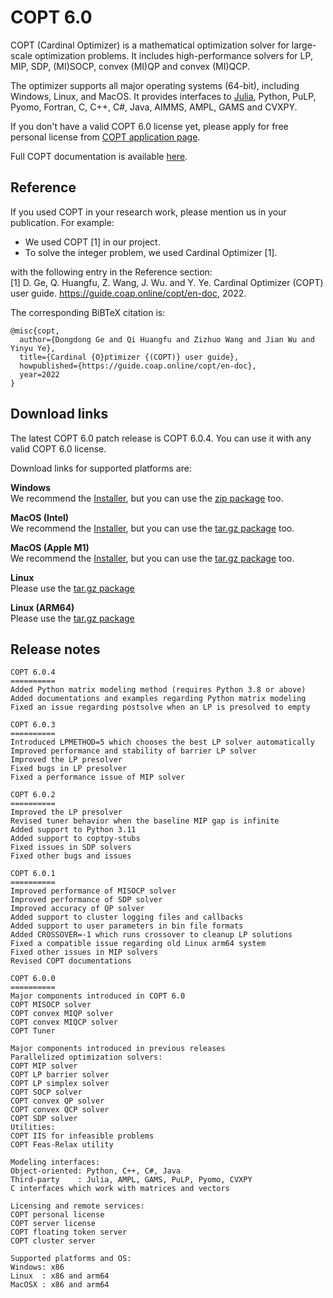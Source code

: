 # COPT 6.0

COPT (Cardinal Optimizer) is a mathematical optimization solver for large-scale optimization problems.
It includes high-performance solvers for LP, MIP, SDP, (MI)SOCP, convex (MI)QP and convex (MI)QCP.

The optimizer supports all major operating systems (64-bit), including Windows, Linux, and MacOS.
It provides interfaces to [Julia](https://github.com/COPT-Public/COPT.jl), Python, PuLP, Pyomo, Fortran, C, C++, C#, Java, AIMMS, AMPL, GAMS and CVXPY.

If you don't have a valid COPT 6.0 license yet,
please apply for free personal license from [COPT application page](https://www.shanshu.ai/copt).

Full COPT documentation is available [here](https://guide.coap.online/copt/en-doc/index.html).

## Reference
If you used COPT in your research work, please mention us in your publication. For example:
  - We used COPT [1] in our project.
  - To solve the integer problem, we used Cardinal Optimizer [1].

with the following entry in the Reference section:<br>
[1] D. Ge, Q. Huangfu, Z. Wang, J. Wu. and Y. Ye. Cardinal Optimizer (COPT) user guide. https://guide.coap.online/copt/en-doc, 2022.

The corresponding BiBTeX citation is:
```
@misc{copt,
  author={Dongdong Ge and Qi Huangfu and Zizhuo Wang and Jian Wu and Yinyu Ye},
  title={Cardinal {O}ptimizer {(COPT)} user guide},
  howpublished={https://guide.coap.online/copt/en-doc},
  year=2022
}
```
## Download links

The latest COPT 6.0 patch release is COPT 6.0.4.
You can use it with any valid COPT 6.0 license.

Download links for supported platforms are:

**Windows**<br>
  We recommend
  the [Installer](https://pub.shanshu.ai/download/copt/6.0.4/win64/CardinalOptimizer-6.0.4-win64-installer.zip),
  but you can use the [zip package](https://pub.shanshu.ai/download/copt/6.0.4/win64/CardinalOptimizer-6.0.4-win64.zip) too.

**MacOS (Intel)**<br>
  We recommend
  the [Installer](https://pub.shanshu.ai/download/copt/6.0.4/osx64/CardinalOptimizer-6.0.4-osx64.dmg),
  but you can use the [tar.gz package](https://pub.shanshu.ai/download/copt/6.0.4/osx64/CardinalOptimizer-6.0.4-osx64.tar.gz) too.

**MacOS (Apple M1)**<br>
  We recommend
  the [Installer](https://pub.shanshu.ai/download/copt/6.0.4/aarch64/CardinalOptimizer-6.0.4-aarch64_mac.dmg),
  but you can use the [tar.gz package](https://pub.shanshu.ai/download/copt/6.0.4/aarch64/CardinalOptimizer-6.0.4-aarch64_mac.tar.gz) too.

**Linux**<br>
  Please use the [tar.gz package](https://pub.shanshu.ai/download/copt/6.0.4/linux64/CardinalOptimizer-6.0.4-lnx64.tar.gz)

**Linux (ARM64)**<br>
  Please use the [tar.gz package](https://pub.shanshu.ai/download/copt/6.0.4/aarch64/CardinalOptimizer-6.0.4-aarch64_lnx.tar.gz)

## Release notes

```
COPT 6.0.4
==========
Added Python matrix modeling method (requires Python 3.8 or above)
Added documentations and examples regarding Python matrix modeling
Fixed an issue regarding postsolve when an LP is presolved to empty

COPT 6.0.3
==========
Introduced LPMETHOD=5 which chooses the best LP solver automatically
Improved performance and stability of barrier LP solver
Improved the LP presolver
Fixed bugs in LP presolver
Fixed a performance issue of MIP solver

COPT 6.0.2
==========
Improved the LP presolver
Revised tuner behavior when the baseline MIP gap is infinite
Added support to Python 3.11
Added support to coptpy-stubs
Fixed issues in SDP solvers
Fixed other bugs and issues

COPT 6.0.1
==========
Improved performance of MISOCP solver
Improved performance of SDP solver
Improved accuracy of QP solver
Added support to cluster logging files and callbacks
Added support to user parameters in bin file formats
Added CROSSOVER=-1 which runs crossover to cleanup LP solutions
Fixed a compatible issue regarding old Linux arm64 system
Fixed other issues in MIP solvers
Revised COPT documentations

COPT 6.0.0
==========
Major components introduced in COPT 6.0
COPT MISOCP solver
COPT convex MIQP solver
COPT convex MIQCP solver
COPT Tuner

Major components introduced in previous releases
Parallelized optimization solvers:
COPT MIP solver
COPT LP barrier solver
COPT LP simplex solver
COPT SOCP solver
COPT convex QP solver
COPT convex QCP solver
COPT SDP solver
Utilities:
COPT IIS for infeasible problems
COPT Feas-Relax utility

Modeling interfaces:
Object-oriented: Python, C++, C#, Java
Third-party    : Julia, AMPL, GAMS, PuLP, Pyomo, CVXPY
C interfaces which work with matrices and vectors

Licensing and remote services:
COPT personal license
COPT server license
COPT floating token server
COPT cluster server

Supported platforms and OS:
Windows: x86
Linux  : x86 and arm64
MacOSX : x86 and arm64
```
